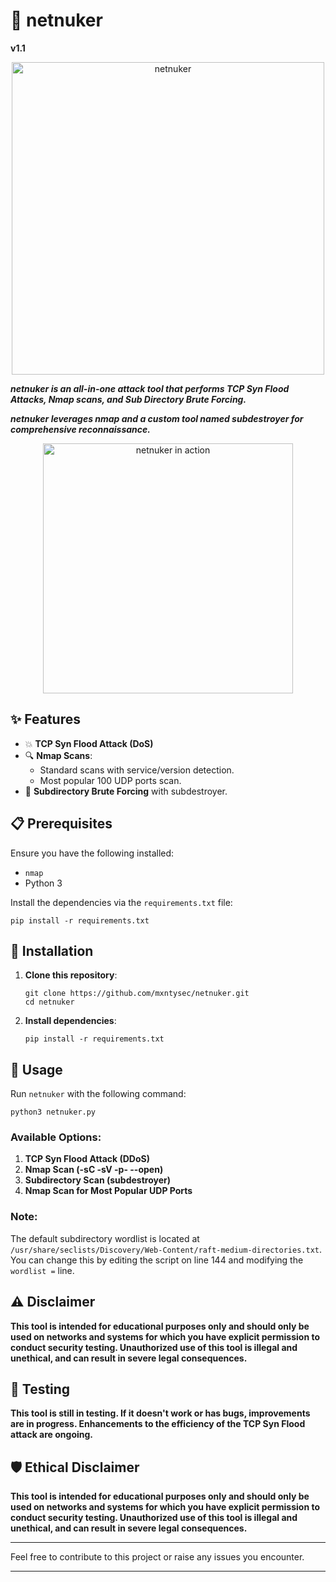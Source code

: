 # 🚀 netnuker

**v1.1**

<p align="center"><img src="https://github.com/mxntysec/netnuker/assets/166342298/fb04acd3-a48e-4c8b-b69d-099d2067752b)" width="500px" alt="netnuker"></p>

***netnuker is an all-in-one attack tool that performs TCP Syn Flood Attacks, Nmap scans, and Sub Directory Brute Forcing.***

***netnuker leverages nmap and a custom tool named subdestroyer for comprehensive reconnaissance.***

<p align="center"><img src="https://github.com/mxntysec/netnuker/assets/166342298/95166b4b-4497-4a48-98a0-34a5064fd5a8" width="400px" alt="netnuker in action"></p>

## ✨ Features

- 💥 **TCP Syn Flood Attack (DoS)**
- 🔍 **Nmap Scans**:
  - Standard scans with service/version detection.
  - Most popular 100 UDP ports scan.
- 🔎 **Subdirectory Brute Forcing** with subdestroyer.

## 📋 Prerequisites

Ensure you have the following installed:

- `nmap`
- Python 3

Install the dependencies via the `requirements.txt` file:
```
pip install -r requirements.txt
```

## 🔧 Installation

1. **Clone this repository**:
   ```
   git clone https://github.com/mxntysec/netnuker.git
   cd netnuker
   ```

2. **Install dependencies**:
   ```
   pip install -r requirements.txt
   ```

## 🚀 Usage

Run `netnuker` with the following command:
```
python3 netnuker.py
```

### Available Options:

1. **TCP Syn Flood Attack (DDoS)**
2. **Nmap Scan (-sC -sV -p- --open)**
3. **Subdirectory Scan (subdestroyer)**
4. **Nmap Scan for Most Popular UDP Ports**

### Note:

The default subdirectory wordlist is located at `/usr/share/seclists/Discovery/Web-Content/raft-medium-directories.txt`. You can change this by editing the script on line 144 and modifying the `wordlist =` line.

## ⚠️ Disclaimer

**This tool is intended for educational purposes only and should only be used on networks and systems for which you have explicit permission to conduct security testing. Unauthorized use of this tool is illegal and unethical, and can result in severe legal consequences.**

## 🧪 Testing

**This tool is still in testing. If it doesn't work or has bugs, improvements are in progress. Enhancements to the efficiency of the TCP Syn Flood attack are ongoing.**

## 🛡️ Ethical Disclaimer

**This tool is intended for educational purposes only and should only be used on networks and systems for which you have explicit permission to conduct security testing. Unauthorized use of this tool is illegal and unethical, and can result in severe legal consequences.**

---

Feel free to contribute to this project or raise any issues you encounter.

---
